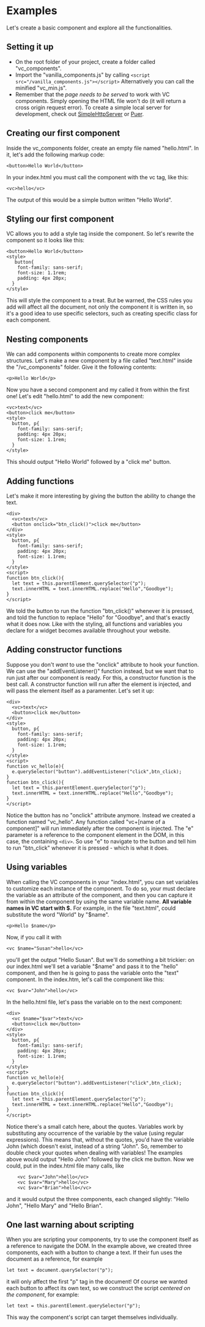 
# Examples

Let's create a basic component and explore all the functionalities.

## Setting it up

- On the root folder of your project, create a folder called "vc_components".
- Import the "vanilla_components.js" by calling
`<script src="/vanilla_components.js"></script>`
Alternatively you can call the minified "vc_min.js".
- Remember that the _page needs to be served_ to work with VC components. Simply opening the HTML file won't do (it will return a cross origin request error). To create a simple local server for development, check out [SimpleHttpServer](https://docs.python.org/2/library/simplehttpserver.html) or [Puer](https://github.com/leeluolee/puer).

## Creating our first component

Inside the vc_components folder, create an empty file named "hello.html". In it, let's add the following markup code:
```
<button>Hello World</button>
```
In your index.html you must call the component with the vc tag, like this:
```
<vc>hello</vc>
```
The output of this would be a simple button written "Hello World".
## Styling our first component
VC allows you to add a style tag inside the component. So let's rewrite the component so it looks like this:
```
<button>Hello World</button>
<style>
   button{
    font-family: sans-serif;
    font-size: 1.1rem;
    padding: 4px 20px;
  }
</style>
```
This will style the component to a treat. But be warned, the CSS rules you add will affect all the document, not only the component it is written in, so it's a good idea to use specific selectors, such as creating specific class for each component.
## Nesting components
We can add components within components to create more complex structures. Let's make a new component by a file called "text.html" inside the "/vc_components" folder. Give it the following contents:
```
<p>Hello World</p>
```
Now you have a second component and my called it from within the first one! Let's edit "hello.html" to add the new component:
```
<vc>text</vc>
<button>click me</button>
<style>
  button, p{
    font-family: sans-serif;
    padding: 4px 20px;
    font-size: 1.1rem;
  }
</style>
```
This should output "Hello World" followed by a "click me" button.
## Adding functions
Let's make it more interesting by giving the button the ability to change the text.
```
<div>
  <vc>text</vc>
  <button onclick="btn_click()">click me</button>
</div>
<style>
  button, p{
    font-family: sans-serif;
    padding: 4px 20px;
    font-size: 1.1rem;
  }
</style>
<script>
function btn_click(){
  let text = this.parentElement.querySelector("p");
  text.innerHTML = text.innerHTML.replace("Hello","Goodbye");
}
</script>
```
We told the button to run the function "btn_click()" whenever it is pressed, and told the function to replace "Hello" for "Goodbye", and that's exactly what it does now. Like with the styling, all functions and variables you declare for a widget becomes available throughout your website.
## Adding constructor functions
Suppose you don't _want_ to use the "onclick" attribute to hook your function. We can use the "addEventListener()" function instead, but we want that to run just after our component is ready. For this, a constructor function is the best call.
A constructor function will run after the element is injected, and will pass the element itself as a paramenter. Let's set it up:
```
<div>
  <vc>text</vc>
  <button>click me</button>
</div>
<style>
  button, p{
    font-family: sans-serif;
    padding: 4px 20px;
    font-size: 1.1rem;
  }
</style>
<script>
function vc_hello(e){
  e.querySelector("button").addEventListener("click",btn_click);
}
function btn_click(){
  let text = this.parentElement.querySelector("p");
  text.innerHTML = text.innerHTML.replace("Hello","Goodbye");
}
</script>
```
Notice the button has no "onclick" attribute anymore. Instead we created a function named "vc_hello". Any function called "vc+[name of a component]" will run immediately after the component is injected. The "e" parameter is a reference to the component element in the DOM, in this case, the containing `<div>`. So use "e" to navigate to the button and tell him to run "btn_click" whenever it is pressed - which is what it does.
## Using variables
When calling the VC components in your "index.html", you can set variables to customize each instance of the component. To do so, your must declare the variable as an attribute of the component, and then you can capture it from within the component by using the same variable name. **All variable names in VC start with $.**
For example, in the file "text.html", could substitute the word "World" by "\$name".
```
<p>Hello $name</p>
```
Now, if you call it with
```
<vc $name="Susan">hello</vc>
```
you'll get the output "Hello Susan".
But we'll do something a bit trickier: on our index.html we'll set a variable "\$name" and pass it to the "hello" component, and then he is going to pass the variable onto the "text" component. In the index.htm, let's call the component like this:
```
<vc $var="John">hello</vc>
```
In the hello.html file, let's pass the variable on to the next component:
```
<div>
  <vc $name="$var">text</vc>
  <button>click me</button>
</div>
<style>
  button, p{
    font-family: sans-serif;
    padding: 4px 20px;
    font-size: 1.1rem;
  }
</style>
<script>
function vc_hello(e){
  e.querySelector("button").addEventListener("click",btn_click);
}
function btn_click(){
  let text = this.parentElement.querySelector("p");
  text.innerHTML = text.innerHTML.replace("Hello","Goodbye");
}
</script>
```
Notice there's a small catch here, about the quotes. Variables work by substituting any occurrence of the variable by the value (using regular expressions). This means that, without the quotes, you'd have the variable John (which doesn't exist, instead of a string "John". So, remember to double check your quotes when dealing with variables!
The examples above would output "Hello John" followed by the click me button.
Now we could, put in the index.html file many calls, like
```
    <vc $var="John">hello</vc>
    <vc $var="Mary">hello</vc>
    <vc $var="Brian">hello</vc>
```
and it would output the three components, each changed slightly: "Hello John", "Hello Mary" and "Hello Brian".
## One last warning about scripting
When you are scripting your components, try to use the component itself as a reference to navigate the DOM. In the example above, we created three components, each with a button to change a text. If their fun uses the document as a reference, for example
```
let text = document.querySelector("p");
```
it will only affect the first "p" tag in the document! Of course we wanted each button to affect its own text, so we construct the script _centered on the component_, for example:
```
let text = this.parentElement.querySelector("p");
```
This way the component's script can target themselves individually.
